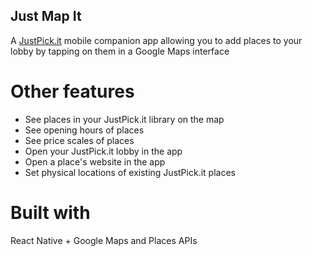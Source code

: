## Just Map It

A [JustPick.it](https://github.com/sekaru/justpickit) mobile companion app allowing you to add places to your lobby by tapping on them in a Google Maps interface

# Other features
* See places in your JustPick.it library on the map
* See opening hours of places
* See price scales of places
* Open your JustPick.it lobby in the app
* Open a place's website in the app
* Set physical locations of existing JustPick.it places

# Built with
React Native + Google Maps and Places APIs

